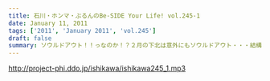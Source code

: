 ```yaml
---
title: 石川・ホンマ・ぶるんのBe-SIDE Your Life! vol.245-1
date: January 11, 2011
tags: ['2011', 'January 2011', 'vol.245']
draft: false
summary: ソウルドアウト！！っなのか！？２月の下北は意外にもソウルドアウト・・・結構遠くから来てくれる人もいるみたいです。ありがたい。NAMAE
---
```


http://project-phi.ddo.jp/ishikawa/ishikawa245_1.mp3
